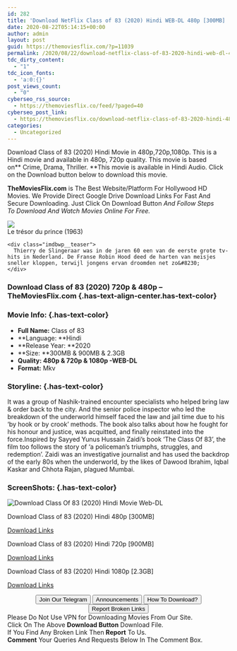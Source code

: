 ```yaml
---
id: 282
title: 'Download NetFlix Class of 83 (2020) Hindi WEB-DL 480p [300MB] || 720p [900MB] || 1080p [2.3GB]'
date: 2020-08-22T05:14:15+00:00
author: admin
layout: post
guid: https://themoviesflix.com/?p=11039
permalink: /2020/08/22/download-netflix-class-of-83-2020-hindi-web-dl-480p-300mb-720p-900mb-1080p-2-3gb/
tdc_dirty_content:
  - "1"
tdc_icon_fonts:
  - 'a:0:{}'
post_views_count:
  - "0"
cyberseo_rss_source:
  - https://themoviesflix.co/feed/?paged=40
cyberseo_post_link:
  - https://themoviesflix.co/download-netflix-class-of-83-2020-hindi-480p-720p-1080p/
categories:
  - Uncategorized
---
```

Download Class of 83 (2020) Hindi Movie in&nbsp;480p,720p,1080p. This is a Hindi movie and available in 480p, 720p quality. This movie is based on**&nbsp;Crime,&nbsp;Drama,&nbsp;Thriller.&nbsp;**This movie is available in Hindi Audio. Click on the Download button below to download this movie.

**TheMoviesFlix.com**&nbsp;is The Best Website/Platform For Hollywood HD Movies. We Provide Direct Google Drive Download Links For Fast And Secure Downloading. Just Click On Download Button&nbsp;_And Follow Steps To&nbsp;Download And Watch Movies Online For Free._

<div class="imdbwp imdbwp--movie dark">
  <div class="imdbwp__thumb">
    <a class="imdbwp__link" target="_blank" title="Le trésor du prince" href="https://www.imdb.com/title/tt1023042/" rel="nofollow noopener noreferrer"><img class="imdbwp__img" src="https://themoviesflix.co/wp-content/plugins/imdb-for-wordpress/assets/img/placeholder.png" /></a>
  </div>
  
  <div class="imdbwp__content">
    <div class="imdbwp__header">
      <span class="imdbwp__title">Le trésor du prince</span> (1963)
    </div>
    
    <div class="imdbwp__teaser">
      Thierry de Slingeraar was in de jaren 60 een van de eerste grote tv-hits in Nederland. De Franse Robin Hood deed de harten van meisjes sneller kloppen, terwijl jongens ervan droomden net zo&#8230;
    </div>
  </div>
</div>

### Download Class of 83 (2020) 720p & 480p – TheMoviesFlix.com {.has-text-align-center.has-text-color}

### Movie Info: {.has-text-color}

  * **Full Name:**&nbsp;Class of 83
  * **Language:&nbsp;**Hindi
  * **Release Year:&nbsp;**2020
  * **Size:&nbsp;**300MB & 900MB & 2.3GB
  * **Quality:&nbsp;**480p & 720p & 1080p&nbsp;**-WEB-DL**
  * **Format:**&nbsp;Mkv

### Storyline: {.has-text-color}

It was a group of Nashik-trained encounter specialists who helped bring law & order back to the city. And the senior police inspector who led the breakdown of the underworld himself faced the law and jail time due to his ‘by hook or by crook’ methods. The book also talks about how he fought for his honour and justice, was acquitted, and finally reinstated into the force.Inspired by Sayyed Yunus Hussain Zaidi’s book ‘The Class Of 83’, the film too follows the story of ‘a policeman’s triumphs, struggles, and redemption’. Zaidi was an investigative journalist and has used the backdrop of the early 80s when the underworld, by the likes of Dawood Ibrahim, Iqbal Kaskar and Chhota Rajan, plagued Mumbai.

### ScreenShots: {.has-text-color}<figure class="wp-block-image">

![Download Class Of 83 (2020) Hindi Movie Web-DL ](https://i.imgur.com/MjU865Y.jpg) </figure> 

<p class="has-text-align-center has-text-color has-medium-font-size">
  Download&nbsp;Class of 83 (2020) Hindi&nbsp;480p&nbsp;[300MB]
</p>

<span class="mb-center maxbutton-3-center"><span class="maxbutton-3-container mb-container"><a class="maxbutton-3 maxbutton maxbutton-post-button" target="_blank" rel="nofollow noopener noreferrer" href="https://coinquint.com/a7440/"><span class="mb-text">Download Links</span></a></span></span>

<p class="has-text-align-center has-text-color has-medium-font-size">
  Download&nbsp;Class of 83 (2020) Hindi&nbsp;720p&nbsp;[900MB]
</p>

<span class="mb-center maxbutton-3-center"><span class="maxbutton-3-container mb-container"><a class="maxbutton-3 maxbutton maxbutton-post-button" target="_blank" rel="nofollow noopener noreferrer" href="https://coinquint.com/a7442/"><span class="mb-text">Download Links</span></a></span></span>

<p class="has-text-align-center has-text-color has-medium-font-size">
  Download&nbsp;Class of 83 (2020) Hindi&nbsp;1080p&nbsp;[2.3GB]
</p>

<span class="mb-center maxbutton-3-center"><span class="maxbutton-3-container mb-container"><a class="maxbutton-3 maxbutton maxbutton-post-button" target="_blank" rel="nofollow noopener noreferrer" href="https://coinquint.com/a7445/"><span class="mb-text">Download Links</span></a></span></span>

<center>
</center>

<center>
  <a href="https://t.me/themoviesflixcom" target="_blank" data-wpel-link="external" rel="nofollow external noopener noreferrer"><button class="button button5">Join Our Telegram</button></a> <a href="https://themoviesflix.co/download-netflix-class-of-83-2020-hindi-480p-720p-1080p/#" target="_blank" data-wpel-link="external" rel="nofollow external noopener noreferrer"><button class="button button5">Announcements</button></a> <a href="https://themoviesflix.com/how-to-download/" target="_blank" data-wpel-link="external" rel="nofollow external noopener noreferrer"><button class="button button5">How To Download?</button></a> <a href="https://themoviesflix.co/download-netflix-class-of-83-2020-hindi-480p-720p-1080p/#" target="_blank" data-wpel-link="external" rel="nofollow external noopener noreferrer"><button class="button button5">Report Broken Links</button></a>
</center>

<div class="alert alert-danger">
  Please Do Not Use VPN for Downloading Movies From Our Site.
</div>

<div class="alert alert-success">
  Click On The Above <strong>Download Button</strong> Download File.
</div>

<div class="alert alert-warning">
  If You Find Any Broken Link Then <strong>Report</strong> To Us.
</div>

<div class="alert alert-info">
  <strong>Comment</strong> Your Queries And Requests Below In The Comment Box.
</div>